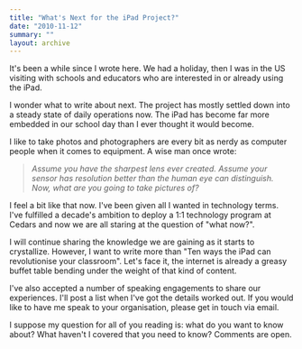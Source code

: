 ```yaml
---
title: "What's Next for the iPad Project?"
date: "2010-11-12"
summary: ""
layout: archive
---
```


It's been a while since I wrote here. We had a holiday, then I was in the US visiting with schools and educators who are interested in or already using the iPad.

I wonder what to write about next. The project has mostly settled down into a steady state of daily operations now. The iPad has become far more embedded in our school day than I ever thought it would become.

I like to take photos and photographers are every bit as nerdy as computer people when it comes to equipment. A wise man once wrote:

> _Assume you have the sharpest lens ever created. Assume your sensor has resolution better than the human eye can distinguish. Now, what are you going to take pictures of?_

I feel a bit like that now. I've been given all I wanted in technology terms. I've fulfilled a decade's ambition to deploy a 1:1 technology program at Cedars and now we are all staring at the question of "what now?".

I will continue sharing the knowledge we are gaining as it starts to crystallize. However, I want to write more than "Ten ways the iPad can revolutionise your classroom". Let's face it, the internet is already a greasy buffet table bending under the weight of that kind of content.

I've also accepted a number of speaking engagements to share our experiences. I'll post a list when I've got the details worked out. If you would like to have me speak to your organisation, please get in touch via email.

I suppose my question for all of you reading is: what do you want to know about? What haven't I covered that you need to know? Comments are open.
